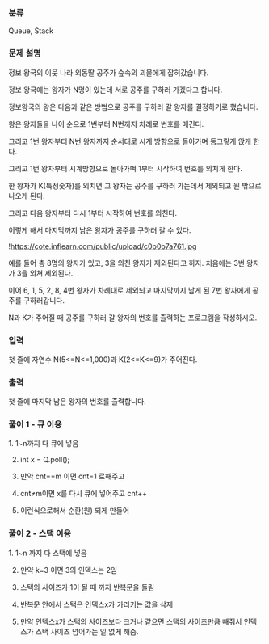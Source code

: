 ### 분류

Queue, Stack

### 문제 설명

<p>
정보 왕국의 이웃 나라 외동딸 공주가 숲속의 괴물에게 잡혀갔습니다.

정보 왕국에는 왕자가 N명이 있는데 서로 공주를 구하러 가겠다고 합니다.

정보왕국의 왕은 다음과 같은 방법으로 공주를 구하러 갈 왕자를 결정하기로 했습니다.

왕은 왕자들을 나이 순으로 1번부터 N번까지 차례로 번호를 매긴다.

그리고 1번 왕자부터 N번 왕자까지 순서대로 시계 방향으로 돌아가며 동그랗게 앉게 한다.

그리고 1번 왕자부터 시계방향으로 돌아가며 1부터 시작하여 번호를 외치게 한다.

한 왕자가 K(특정숫자)를 외치면 그 왕자는 공주를 구하러 가는데서 제외되고 원 밖으로 나오게 된다.

그리고 다음 왕자부터 다시 1부터 시작하여 번호를 외친다.

이렇게 해서 마지막까지 남은 왕자가 공주를 구하러 갈 수 있다.

!https://cote.inflearn.com/public/upload/c0b0b7a761.jpg

예를 들어 총 8명의 왕자가 있고, 3을 외친 왕자가 제외된다고 하자. 처음에는 3번 왕자가 3을 외쳐 제외된다.

이어 6, 1, 5, 2, 8, 4번 왕자가 차례대로 제외되고 마지막까지 남게 된 7번 왕자에게 공주를 구하러갑니다.

N과 K가 주어질 때 공주를 구하러 갈 왕자의 번호를 출력하는 프로그램을 작성하시오.
</p>


### 입력

 <p>첫 줄에 자연수 N(5<=N<=1,000)과 K(2<=K<=9)가 주어진다.</p>

### 출력

 <p>첫 줄에 마지막 남은 왕자의 번호를 출력합니다.</p>

### 풀이 1 - 큐 이용

<p>
1. 1~n까지 다 큐에 넣음

2. int x = Q.poll();

3. 만약 cnt==m 이면 cnt=1 로해주고

4. cnt≠m이면 x를 다시 큐에 넣어주고 cnt++

5. 이런식으로해서 순환(원) 되게 만들어
</p>

### 풀이 2 - 스택 이용

<p>
1. 1~n 까지 다 스택에 넣음

2. 만약 k=3 이면 3의 인덱스는 2임

3. 스택의 사이즈가 1이 될 때 까지 반복문을 돌림

4. 반복문 안에서 스택은 인덱스x가 가리키는 값을 삭제

5. 만약 인덱스x가 스택의 사이즈보다 크거나 같으면 스택의 사이즈만큼 빼줘서 인덱스가 스택 사이즈 넘어가는 일 없게 해줌.
</p>
